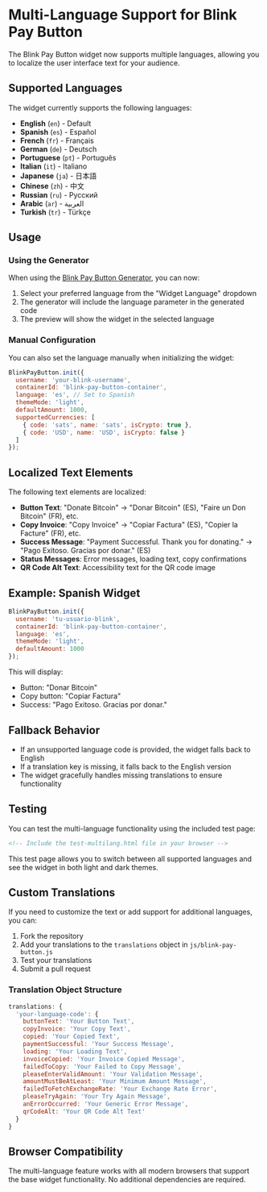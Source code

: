 # Multi-Language Support for Blink Pay Button

The Blink Pay Button widget now supports multiple languages, allowing you to localize the user interface text for your audience.

## Supported Languages

The widget currently supports the following languages:

- **English** (`en`) - Default
- **Spanish** (`es`) - Español
- **French** (`fr`) - Français
- **German** (`de`) - Deutsch
- **Portuguese** (`pt`) - Português
- **Italian** (`it`) - Italiano
- **Japanese** (`ja`) - 日本語
- **Chinese** (`zh`) - 中文
- **Russian** (`ru`) - Русский
- **Arabic** (`ar`) - العربية
- **Turkish** (`tr`) - Türkçe

## Usage

### Using the Generator

When using the [Blink Pay Button Generator](https://widget.twentyone.ist/), you can now:

1. Select your preferred language from the "Widget Language" dropdown
2. The generator will include the language parameter in the generated code
3. The preview will show the widget in the selected language

### Manual Configuration

You can also set the language manually when initializing the widget:

```javascript
BlinkPayButton.init({
  username: 'your-blink-username',
  containerId: 'blink-pay-button-container',
  language: 'es', // Set to Spanish
  themeMode: 'light',
  defaultAmount: 1000,
  supportedCurrencies: [
    { code: 'sats', name: 'sats', isCrypto: true },
    { code: 'USD', name: 'USD', isCrypto: false }
  ]
});
```

## Localized Text Elements

The following text elements are localized:

- **Button Text**: "Donate Bitcoin" → "Donar Bitcoin" (ES), "Faire un Don Bitcoin" (FR), etc.
- **Copy Invoice**: "Copy Invoice" → "Copiar Factura" (ES), "Copier la Facture" (FR), etc.
- **Success Message**: "Payment Successful. Thank you for donating." → "Pago Exitoso. Gracias por donar." (ES)
- **Status Messages**: Error messages, loading text, copy confirmations
- **QR Code Alt Text**: Accessibility text for the QR code image

## Example: Spanish Widget

```javascript
BlinkPayButton.init({
  username: 'tu-usuario-blink',
  containerId: 'blink-pay-button-container',
  language: 'es',
  themeMode: 'light',
  defaultAmount: 1000
});
```

This will display:
- Button: "Donar Bitcoin"
- Copy button: "Copiar Factura"
- Success: "Pago Exitoso. Gracias por donar."

## Fallback Behavior

- If an unsupported language code is provided, the widget falls back to English
- If a translation key is missing, it falls back to the English version
- The widget gracefully handles missing translations to ensure functionality

## Testing

You can test the multi-language functionality using the included test page:

```html
<!-- Include the test-multilang.html file in your browser -->
```

This test page allows you to switch between all supported languages and see the widget in both light and dark themes.

## Custom Translations

If you need to customize the text or add support for additional languages, you can:

1. Fork the repository
2. Add your translations to the `translations` object in `js/blink-pay-button.js`
3. Test your translations
4. Submit a pull request

### Translation Object Structure

```javascript
translations: {
  'your-language-code': {
    buttonText: 'Your Button Text',
    copyInvoice: 'Your Copy Text',
    copied: 'Your Copied Text',
    paymentSuccessful: 'Your Success Message',
    loading: 'Your Loading Text',
    invoiceCopied: 'Your Invoice Copied Message',
    failedToCopy: 'Your Failed to Copy Message',
    pleaseEnterValidAmount: 'Your Validation Message',
    amountMustBeAtLeast: 'Your Minimum Amount Message',
    failedToFetchExchangeRate: 'Your Exchange Rate Error',
    pleaseTryAgain: 'Your Try Again Message',
    anErrorOccurred: 'Your Generic Error Message',
    qrCodeAlt: 'Your QR Code Alt Text'
  }
}
```

## Browser Compatibility

The multi-language feature works with all modern browsers that support the base widget functionality. No additional dependencies are required. 